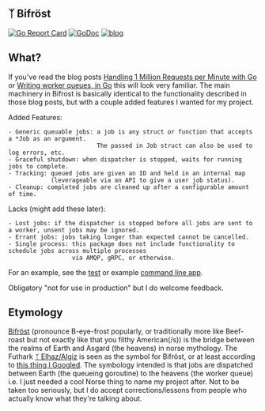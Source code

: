  ᛉ Bifröst
------
[![Go Report Card](https://goreportcard.com/badge/github.com/serdmanczyk/Bifrost)](https://goreportcard.com/report/github.com/serdmanczyk/Bifrost)
[![GoDoc](https://godoc.org/github.com/serdmanczyk/Bifrost?status.svg)](https://godoc.org/github.com/serdmanczyk/Bifrost)
[![blog](https://img.shields.io/badge/readMy-blog-green.svg)](http://serdmanczyk.github.io)

## What?

If you've read the blog posts [Handling 1 Million Requests per Minute with Go](http://marcio.io/2015/07/handling-1-million-requests-per-minute-with-golang/) or [Writing worker queues, in Go](http://nesv.github.io/golang/2014/02/25/worker-queues-in-go.html) this will look very familiar.  The main machinery in Bifrost is basically identical to the functionality described in those blog posts, but with a couple added features I wanted for my project.

Added Features:

    - Generic queuable jobs: a job is any struct or function that accepts a *Job as an argument.
                             The passed in Job struct can also be used to log errors, etc.
    - Graceful shutdown: when dispatcher is stopped, waits for running jobs to complete.
    - Tracking: queued jobs are given an ID and held in an internal map
                (leverageable via an API to give a user job status).
    - Cleanup: completed jobs are cleaned up after a configurable amount of time.

Lacks (might add these later):

    - Lost jobs: if the dispatcher is stopped before all jobs are sent to a worker, unsent jobs may be ignored.
    - Errant jobs: jobs taking longer than expected cannot be cancelled.
    - Single process: this package does not include functionality to schedule jobs across multiple processes
                      via AMQP, gRPC, or otherwise.

For an example, see the [test](dispatcher_test.go) or example [command line app](examples/main.go).

Obligatory "not for use in production" but I do welcome feedback.

## Etymology

[Bifröst](https://en.wikipedia.org/wiki/Bifr%C3%B6st) (pronounce B-eye-frost popularly, or traditionally more like Beef-roast but not exactly like that you filthy American(/s)) is the bridge between the realms of Earth and Asgard (the heavens) in norse mythology.  The Futhark [ᛉ Elhaz/Algiz](https://en.wikipedia.org/wiki/Algiz) is seen as the symbol for Bifröst, or at least according to [this thing I Googled](http://vrilology.org/FUTHARK.htm).  The symbology intended is that jobs are dispatched between Earth (the queueing goroutine) to the heavens (the worker queue) i.e. I just needed a cool Norse thing to name my project after.  Not to be taken too seriously, but I do accept corrections/lessons from people who actually know what they're talking about.
